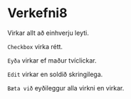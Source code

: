 # Verkefni8

Virkar allt að einhverju leyti.

```Checkbox``` virka rétt.

```Eyða``` virkar ef maður tvíclickar.

```Edit``` virkar en soldið skringilega.

```Bæta við``` eyðileggur alla virkni en virkar.